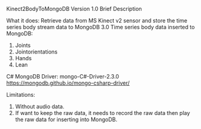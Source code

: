 Kinect2BodyToMongoDB Version 1.0 Brief Description

What it does:
Retrieve data from MS Kinect v2 sensor and store the time series body stream data to MongoDB 3.0
Time series body data inserted to MongoDB:
  1. Joints
  2. Jointorientations
  3. Hands
  3. Lean

C# MongoDB Driver:
  mongo-C#-Driver-2.3.0 <https://mongodb.github.io/mongo-csharp-driver/>

Limitations:
  1. Without audio data. 
  2. If want to keep the raw data, it needs to record the raw data then play the raw data for inserting into MongoDB.
